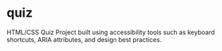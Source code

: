 # quiz
HTML/CSS Quiz Project built using accessibility tools such as keyboard shortcuts, ARIA attributes, and design best practices.
